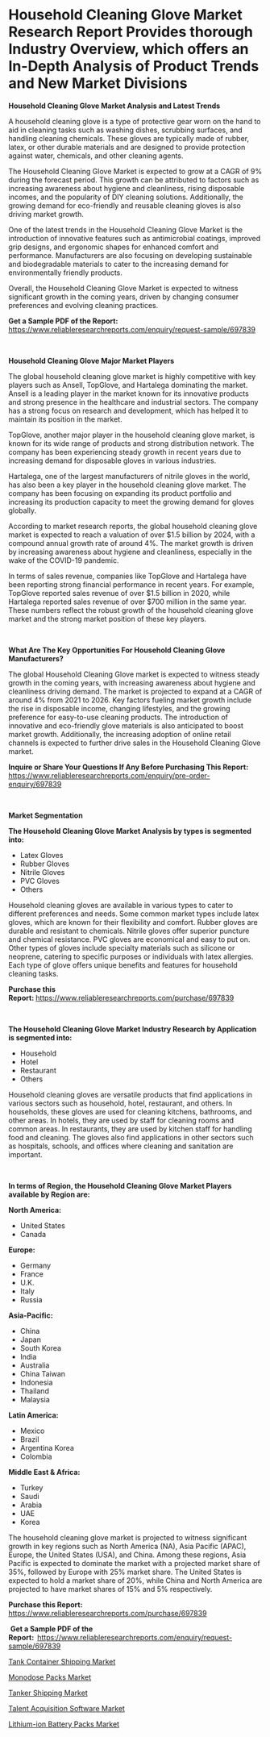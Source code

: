 <p><h1>Household Cleaning Glove Market Research Report Provides thorough Industry Overview, which offers an In-Depth Analysis of Product Trends and New Market Divisions</h1></p><p><strong>Household Cleaning Glove Market Analysis and Latest Trends</strong></p>
<p><p>A household cleaning glove is a type of protective gear worn on the hand to aid in cleaning tasks such as washing dishes, scrubbing surfaces, and handling cleaning chemicals. These gloves are typically made of rubber, latex, or other durable materials and are designed to provide protection against water, chemicals, and other cleaning agents.</p><p>The Household Cleaning Glove Market is expected to grow at a CAGR of 9% during the forecast period. This growth can be attributed to factors such as increasing awareness about hygiene and cleanliness, rising disposable incomes, and the popularity of DIY cleaning solutions. Additionally, the growing demand for eco-friendly and reusable cleaning gloves is also driving market growth.</p><p>One of the latest trends in the Household Cleaning Glove Market is the introduction of innovative features such as antimicrobial coatings, improved grip designs, and ergonomic shapes for enhanced comfort and performance. Manufacturers are also focusing on developing sustainable and biodegradable materials to cater to the increasing demand for environmentally friendly products.</p><p>Overall, the Household Cleaning Glove Market is expected to witness significant growth in the coming years, driven by changing consumer preferences and evolving cleaning practices.</p></p>
<p><strong>Get a Sample PDF of the Report:&nbsp;</strong> <a href="https://www.reliableresearchreports.com/enquiry/request-sample/697839">https://www.reliableresearchreports.com/enquiry/request-sample/697839</a></p>
<p>&nbsp;</p>
<p><strong>Household Cleaning Glove Major Market Players</strong></p>
<p><p>The global household cleaning glove market is highly competitive with key players such as Ansell, TopGlove, and Hartalega dominating the market. Ansell is a leading player in the market known for its innovative products and strong presence in the healthcare and industrial sectors. The company has a strong focus on research and development, which has helped it to maintain its position in the market.</p><p>TopGlove, another major player in the household cleaning glove market, is known for its wide range of products and strong distribution network. The company has been experiencing steady growth in recent years due to increasing demand for disposable gloves in various industries.</p><p>Hartalega, one of the largest manufacturers of nitrile gloves in the world, has also been a key player in the household cleaning glove market. The company has been focusing on expanding its product portfolio and increasing its production capacity to meet the growing demand for gloves globally.</p><p>According to market research reports, the global household cleaning glove market is expected to reach a valuation of over $1.5 billion by 2024, with a compound annual growth rate of around 4%. The market growth is driven by increasing awareness about hygiene and cleanliness, especially in the wake of the COVID-19 pandemic.</p><p>In terms of sales revenue, companies like TopGlove and Hartalega have been reporting strong financial performance in recent years. For example, TopGlove reported sales revenue of over $1.5 billion in 2020, while Hartalega reported sales revenue of over $700 million in the same year. These numbers reflect the robust growth of the household cleaning glove market and the strong market position of these key players.</p></p>
<p>&nbsp;</p>
<p><strong>What Are The Key Opportunities For Household Cleaning Glove Manufacturers?</strong></p>
<p><p>The global Household Cleaning Glove market is expected to witness steady growth in the coming years, with increasing awareness about hygiene and cleanliness driving demand. The market is projected to expand at a CAGR of around 4% from 2021 to 2026. Key factors fueling market growth include the rise in disposable income, changing lifestyles, and the growing preference for easy-to-use cleaning products. The introduction of innovative and eco-friendly glove materials is also anticipated to boost market growth. Additionally, the increasing adoption of online retail channels is expected to further drive sales in the Household Cleaning Glove market.</p></p>
<p><strong>Inquire or Share Your Questions If Any Before Purchasing This Report:</strong> <a href="https://www.reliableresearchreports.com/enquiry/pre-order-enquiry/697839">https://www.reliableresearchreports.com/enquiry/pre-order-enquiry/697839</a></p>
<p>&nbsp;</p>
<p><strong>Market Segmentation</strong></p>
<p><strong>The Household Cleaning Glove Market Analysis by types is segmented into:</strong></p>
<p><ul><li>Latex Gloves</li><li>Rubber Gloves</li><li>Nitrile Gloves</li><li>PVC Gloves</li><li>Others</li></ul></p>
<p><p>Household cleaning gloves are available in various types to cater to different preferences and needs. Some common market types include latex gloves, which are known for their flexibility and comfort. Rubber gloves are durable and resistant to chemicals. Nitrile gloves offer superior puncture and chemical resistance. PVC gloves are economical and easy to put on. Other types of gloves include specialty materials such as silicone or neoprene, catering to specific purposes or individuals with latex allergies. Each type of glove offers unique benefits and features for household cleaning tasks.</p></p>
<p><strong>Purchase this Report:&nbsp;</strong><a href="https://www.reliableresearchreports.com/purchase/697839">https://www.reliableresearchreports.com/purchase/697839</a></p>
<p>&nbsp;</p>
<p><strong>The Household Cleaning Glove Market Industry Research by Application is segmented into:</strong></p>
<p><ul><li>Household</li><li>Hotel</li><li>Restaurant</li><li>Others</li></ul></p>
<p><p>Household cleaning gloves are versatile products that find applications in various sectors such as household, hotel, restaurant, and others. In households, these gloves are used for cleaning kitchens, bathrooms, and other areas. In hotels, they are used by staff for cleaning rooms and common areas. In restaurants, they are used by kitchen staff for handling food and cleaning. The gloves also find applications in other sectors such as hospitals, schools, and offices where cleaning and sanitation are important.</p></p>
<p>&nbsp;</p>
<p><strong>In terms of Region, the Household Cleaning Glove Market Players available by Region are:</strong></p>
<p>
    <p> <strong> North America: </strong>
        <ul>
            <li>United States</li>
            <li>Canada</li>
        </ul>
        </p> 
    <p> <strong> Europe: </strong>
        <ul>
            <li>Germany</li>
            <li>France</li>
            <li>U.K.</li>
            <li>Italy</li>
            <li>Russia</li>
        </ul>
        </p> 
    <p> <strong> Asia-Pacific: </strong>
        <ul>
            <li>China</li>
            <li>Japan</li>
            <li>South Korea</li>
            <li>India</li>
            <li>Australia</li>
            <li>China Taiwan</li>
            <li>Indonesia</li>
            <li>Thailand</li>
            <li>Malaysia</li>
        </ul>
        </p> 
    <p> <strong> Latin America: </strong>
        <ul>
            <li>Mexico</li>
            <li>Brazil</li>
            <li>Argentina Korea</li>
            <li>Colombia</li>
        </ul>
        </p> 
    <p> <strong> Middle East & Africa: </strong>
        <ul>
            <li>Turkey</li>
            <li>Saudi</li>
            <li>Arabia</li>
            <li>UAE</li>
            <li>Korea</li>
        </ul>
    </p>
    </p>
<p><p>The household cleaning glove market is projected to witness significant growth in key regions such as North America (NA), Asia Pacific (APAC), Europe, the United States (USA), and China. Among these regions, Asia Pacific is expected to dominate the market with a projected market share of 35%, followed by Europe with 25% market share. The United States is expected to hold a market share of 20%, while China and North America are projected to have market shares of 15% and 5% respectively.</p></p>
<p><strong>Purchase this Report: </strong><a href="https://www.reliableresearchreports.com/purchase/697839">https://www.reliableresearchreports.com/purchase/697839</a></p>
<p>&nbsp;<strong>Get a Sample PDF of the Report:&nbsp;&nbsp;</strong><a href="https://www.reliableresearchreports.com/enquiry/request-sample/697839">https://www.reliableresearchreports.com/enquiry/request-sample/697839</a></p>
<p><strong></strong></p>
<p><p><a href="https://medium.com/@marionlang1939/tank-container-shipping-nbsp-market-focuses-on-market-share-size-and-projected-forecast-till-2031-8c497aee6603">Tank Container Shipping Market</a></p><p><a href="https://github.com/Chiragrp22/Market-Research-Report-List-3/blob/main/monodose-packs-market.md">Monodose Packs Market</a></p><p><a href="https://medium.com/@marionlang1939/tanker-shipping-market-trends-forecast-and-competitive-analysis-to-2031-c896c88eff4c">Tanker Shipping Market</a></p><p><a href="https://medium.com/p/64670916b00d/edit">Talent Acquisition Software Market</a></p><p><a href="https://github.com/Sherrillcrooksxa8i18ucf2m/Market-Research-Report-List-1/blob/main/lithium-ion-battery-packs-market.md">Lithium-ion Battery Packs Market</a></p></p>